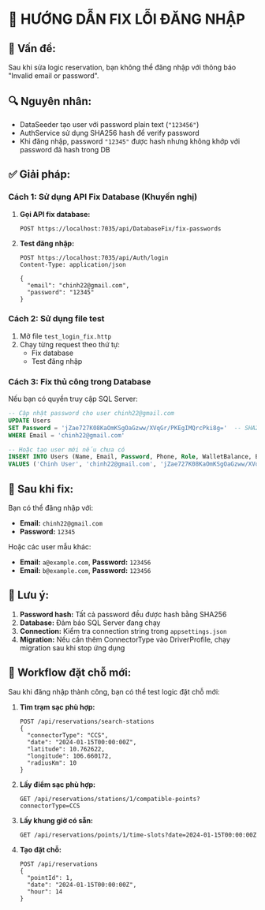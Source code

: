 # 🔧 HƯỚNG DẪN FIX LỖI ĐĂNG NHẬP

## 🎯 Vấn đề:
Sau khi sửa logic reservation, bạn không thể đăng nhập với thông báo "Invalid email or password".

## 🔍 Nguyên nhân:
- DataSeeder tạo user với password plain text (`"123456"`)
- AuthService sử dụng SHA256 hash để verify password
- Khi đăng nhập, password `"12345"` được hash nhưng không khớp với password đã hash trong DB

## ✅ Giải pháp:

### Cách 1: Sử dụng API Fix Database (Khuyến nghị)

1. **Gọi API fix database:**
   ```http
   POST https://localhost:7035/api/DatabaseFix/fix-passwords
   ```

2. **Test đăng nhập:**
   ```http
   POST https://localhost:7035/api/Auth/login
   Content-Type: application/json
   
   {
     "email": "chinh22@gmail.com",
     "password": "12345"
   }
   ```

### Cách 2: Sử dụng file test

1. Mở file `test_login_fix.http`
2. Chạy từng request theo thứ tự:
   - Fix database
   - Test đăng nhập

### Cách 3: Fix thủ công trong Database

Nếu bạn có quyền truy cập SQL Server:

```sql
-- Cập nhật password cho user chinh22@gmail.com
UPDATE Users 
SET Password = 'jZae727K08KaOmKSgOaGzww/XVqGr/PKEgIMQrcPki8g='  -- SHA256 hash của "12345"
WHERE Email = 'chinh22@gmail.com'

-- Hoặc tạo user mới nếu chưa có
INSERT INTO Users (Name, Email, Password, Phone, Role, WalletBalance, BillingType, MembershipTier, CreatedAt)
VALUES ('Chinh User', 'chinh22@gmail.com', 'jZae727K08KaOmKSgOaGzww/XVqGr/PKEgIMQrcPki8g=', '0901234567', 'driver', 500000, 'prepaid', 'standard', GETDATE())
```

## 🎉 Sau khi fix:

Bạn có thể đăng nhập với:
- **Email:** `chinh22@gmail.com`
- **Password:** `12345`

Hoặc các user mẫu khác:
- **Email:** `a@example.com`, **Password:** `123456`
- **Email:** `b@example.com`, **Password:** `123456`

## 📝 Lưu ý:

1. **Password hash:** Tất cả password đều được hash bằng SHA256
2. **Database:** Đảm bảo SQL Server đang chạy
3. **Connection:** Kiểm tra connection string trong `appsettings.json`
4. **Migration:** Nếu cần thêm ConnectorType vào DriverProfile, chạy migration sau khi stop ứng dụng

## 🔄 Workflow đặt chỗ mới:

Sau khi đăng nhập thành công, bạn có thể test logic đặt chỗ mới:

1. **Tìm trạm sạc phù hợp:**
   ```http
   POST /api/reservations/search-stations
   {
     "connectorType": "CCS",
     "date": "2024-01-15T00:00:00Z",
     "latitude": 10.762622,
     "longitude": 106.660172,
     "radiusKm": 10
   }
   ```

2. **Lấy điểm sạc phù hợp:**
   ```http
   GET /api/reservations/stations/1/compatible-points?connectorType=CCS
   ```

3. **Lấy khung giờ có sẵn:**
   ```http
   GET /api/reservations/points/1/time-slots?date=2024-01-15T00:00:00Z
   ```

4. **Tạo đặt chỗ:**
   ```http
   POST /api/reservations
   {
     "pointId": 1,
     "date": "2024-01-15T00:00:00Z",
     "hour": 14
   }
   ```
